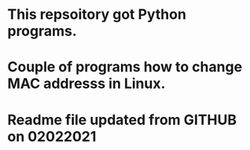 # This repsoitory got Python programs.
# Couple of programs how to change MAC addresss in Linux.
# Readme file updated from GITHUB on 02022021
